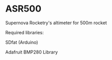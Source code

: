 # ASR500
Supernova Rocketry's altimeter for 500m rocket

Required libraries:

SDfat (Arduino)

Adafruit BMP280 Library



